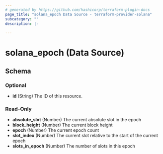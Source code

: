 ```yaml
---
# generated by https://github.com/hashicorp/terraform-plugin-docs
page_title: "solana_epoch Data Source - terraform-provider-solana"
subcategory: ""
description: |-
  
---
```


# solana_epoch (Data Source)





<!-- schema generated by tfplugindocs -->
## Schema

### Optional

- **id** (String) The ID of this resource.

### Read-Only

- **absolute_slot** (Number) The current absolute slot in the epoch
- **block_height** (Number) The current block height
- **epoch** (Number) The current epoch count
- **slot_index** (Number) The current slot relative to the start of the current epoch
- **slots_in_epoch** (Number) The number of slots in this epoch


